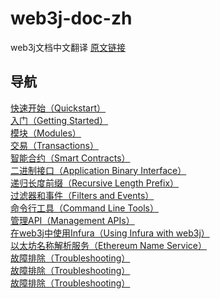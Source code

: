 # web3j-doc-zh
web3j文档中文翻译
[原文链接](https://docs.web3j.io/)
## 导航
[快速开始（Quickstart）](https://docs.web3j.io/)</br>
[入门（Getting Started）](https://docs.web3j.io/)</br>
[模块（Modules）](https://docs.web3j.io/)</br>
[交易（Transactions）](https://docs.web3j.io/)</br>
[智能合约（Smart Contracts）](https://docs.web3j.io/)</br>
[二进制接口（Application Binary Interface）](https://docs.web3j.io/)</br>
[递归长度前缀（Recursive Length Prefix）](https://docs.web3j.io/)</br>
[过滤器和事件（Filters and Events）](https://docs.web3j.io/)</br>
[命令行工具（Command Line Tools）](https://docs.web3j.io/)</br>
[管理API（Management APIs）](https://docs.web3j.io/)</br>
[在web3j中使用Infura（Using Infura with web3j）](https://docs.web3j.io/)</br>
[以太坊名称解析服务（Ethereum Name Service）](https://docs.web3j.io/)</br>
[故障排除（Troubleshooting）](https://docs.web3j.io/)</br>
[故障排除（Troubleshooting）](https://docs.web3j.io/)</br>
[故障排除（Troubleshooting）](https://docs.web3j.io/)</br>

